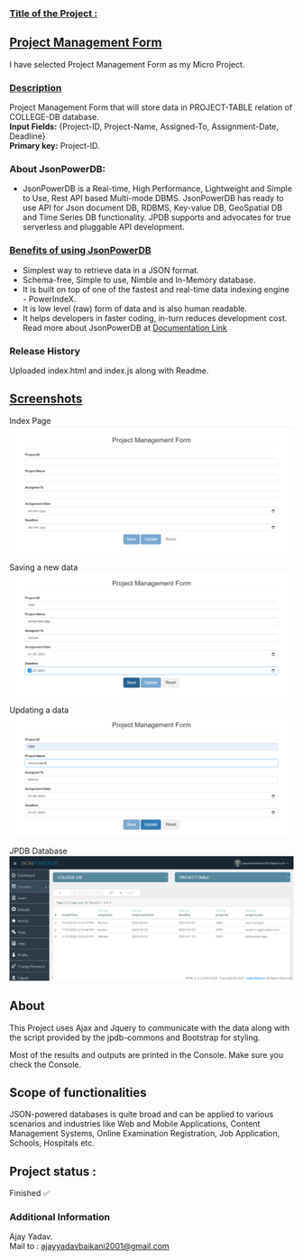 ### [Title of the Project : ](#title-of-the-project)

## **[Project Management Form](#project-management-form)**   

I have selected Project Management Form as my Micro Project.  
### [Description](#description) 
Project Management Form that will store data in PROJECT-TABLE relation of COLLEGE-DB database.  
**Input Fields:** {Project-ID, Project-Name, Assigned-To, Assignment-Date, Deadline}  
**Primary key:** Project-ID.

### About JsonPowerDB:

- JsonPowerDB is a Real-time, High Performance, Lightweight and Simple to Use, Rest API based Multi-mode DBMS. JsonPowerDB has ready to use API for Json document DB, RDBMS, Key-value DB, GeoSpatial DB and Time Series DB functionality. JPDB supports and advocates for true serverless and pluggable API development.


### [Benefits of using JsonPowerDB](#benefits-of-using-jsonpowerdb)

- Simplest way to retrieve data in a JSON format.
- Schema-free, Simple to use, Nimble and In-Memory database.
- It is built on top of one of the fastest and real-time data indexing engine - PowerIndeX.
- It is low level (raw) form of data and is also human readable.
- It helps developers in faster coding, in-turn reduces development cost.    
Read more about JsonPowerDB at [Documentation Link](http://login2explore.com/jpdb/docs.html)


### Release History

Uploaded index.html and index.js along with Readme.

## [Screenshots](#screenshots)
Index Page
![Intro](/screenshots/intro.png)

Saving a new data
![Saving a new Data](/screenshots/save.png)

Updating a data
![Updating a Data](/screenshots/update.png)

JPDB Database
![The Database after Insertions](screenshots/database.png)

## About

This Project uses Ajax and Jquery to communicate with the data along with the script provided by the jpdb-commons and Bootstrap for styling.  

Most of the results and outputs are printed in the Console. Make sure you check the Console.

## Scope of functionalities

JSON-powered databases is quite broad and can be applied to various scenarios and industries like Web and Mobile Applications, Content Management Systems, Online Examination Registration, Job Application, Schools, Hospitals etc.

## Project status : 
Finished ✅

### Additional Information
Ajay Yadav.  
Mail to : ajayyadavbaikani2001@gmail.com
